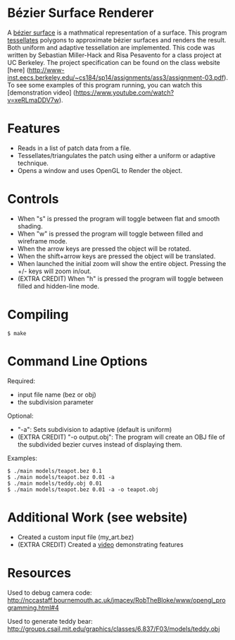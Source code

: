 Bézier Surface Renderer
=======================
A [bézier surface](http://en.wikipedia.org/wiki/B%C3%A9zier_surface) is a mathmatical representation of a surface. 
This program [tessellates](http://en.wikipedia.org/wiki/Tessellation_(computer_graphics)) polygons to approximate bézier surfaces and renders the result.
Both uniform  and adaptive tessellation are implemented.
This code was written by Sebastian Miller-Hack and Risa Pesavento for a class project at UC Berkeley.
The project specification can be found on the class website [here] (http://www-inst.eecs.berkeley.edu/~cs184/sp14/assignments/ass3/assignment-03.pdf). To see some examples of this program running, you can watch this [demonstration video] (https://www.youtube.com/watch?v=xeRLmaDDV7w).

Features
========
* Reads in a list of patch data from a file.  
* Tessellates/triangulates the patch using either a uniform or adaptive technique.  
* Opens a window and uses OpenGL to Render the object.  


Controls 
========  
* When "s" is pressed the program will toggle between flat and smooth shading.  
* When "w" is pressed the program will toggle between filled and wireframe mode.  
* When the arrow keys are pressed the object will be rotated.  
* When the shift+arrow keys are pressed the object will be translated.  
* When launched the initial zoom will show the entire object. Pressing the +/- keys will zoom in/out.  
* (EXTRA CREDIT) When "h" is pressed the program will toggle between filled and hidden-line mode.  


Compiling  
=========  
```
$ make
```

Command Line Options  
====================  
Required: 
* input file name (bez or obj)  
* the subdivision parameter  

Optional:  
* "-a": Sets subdivision to adaptive (default is uniform)   
* (EXTRA CREDIT) "-o output.obj": The program will create an OBJ file of the subdivided bezier curves instead of displaying them.  

Examples:  
```
$ ./main models/teapot.bez 0.1  
$ ./main models/teapot.bez 0.01 -a  
$ ./main models/teddy.obj 0.01  
$ ./main models/teapot.bez 0.01 -a -o teapot.obj  
```

Additional Work (see website)
=============================
* Created a custom input file (my_art.bez)  
* (EXTRA CREDIT) Created a [video](https://www.youtube.com/watch?v=xeRLmaDDV7w) demonstrating features  


Resources
=========
Used to debug camera code:  
http://nccastaff.bournemouth.ac.uk/jmacey/RobTheBloke/www/opengl_programming.html#4  
  
Used to generate teddy bear:  
http://groups.csail.mit.edu/graphics/classes/6.837/F03/models/teddy.obj  


